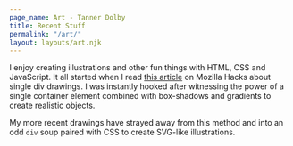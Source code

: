 ```yaml
---
page_name: Art - Tanner Dolby 
title: Recent Stuff
permalink: "/art/"
layout: layouts/art.njk
---
```


I enjoy creating illustrations and other fun things with HTML, CSS and JavaScript. It all started when I read [this article](https://hacks.mozilla.org/2014/09/single-div-drawings-with-css/) on Mozilla Hacks about single div drawings. I was instantly hooked after witnessing the power of a single container element combined with box-shadows and gradients to create realistic objects. 

My more recent drawings have strayed away from this method and into an odd `div` soup paired with CSS to create SVG-like illustrations.